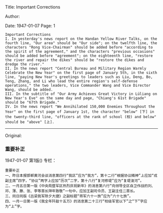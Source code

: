 Title: Important Corrections

Author:

Date: 1947-01-07
Page: 1

    Important Corrections
    I. In yesterday's news report on the Handan Yellow River Talks, on the fourth line, "Our area" should be "Our side"; on the twelfth line, the characters "Rong Vice-Chairman" should be added before "according to the spirit of the agreement," and the characters "previous occasions" should be added before "agreement"; on the eighteenth line, "restore the river and repair the dikes" should be "restore the dikes and dredge the river."
    II. In the news report "Central Bureau and Military Region Warmly Celebrate the New Year" on the first page of January 5th, in the sixth line, "paying New Year's greetings to leaders such as Liu, Deng, Bo, Teng, Zhang, and Li who lead the entire region's self-defense operations," the two leaders, Vice Commander Wang and Vice Director Wang, should be added.
    III. In the subtitle of "Our Army Achieves Great Victory in Lüliang on New Year's Eve" on the same day and page, "Chiang's 61st Brigade" should be "67th Brigade."
    IV. In the news report "We Annihilated 150,000 Enemies Throughout the Year" on the first page of January 1st, the character "below" [下] in the twenty-third line, "officers at the rank of school (校) and below" should be "above" [上].



<hr /> 

Original: 


### 重要补正

1947-01-07
第1版()
专栏：

    重要补正
    一、昨日本报邯郸黄河会谈消息第四行“我区”应为“我方”，第十二行“根据协议精神”上应加“戎副主席”四字，“协议”两字上应加“历次”二字，第十八行“复河修堤”应为“复堤浚河”。
    二、一月五日第一版《中央局暨军区热烈庆祝新年》的消息第六行“向领导全区自卫作战的刘、邓、薄、滕、张、李等首长拜年致敬”一句中，应加王副司令员、王副主任二首长。
    三、同日同版《吕梁我军除夕大捷》之副标题“蒋军六十一旅”应为“六十七旅”。
    四、一月一日第一版《我全年歼敌十五万》的消息第二十三行“校级军官以下”之“下”字应为“上”字。
